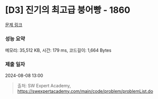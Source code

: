 # [D3] 진기의 최고급 붕어빵 - 1860 

[문제 링크](https://swexpertacademy.com/main/code/problem/problemDetail.do?contestProbId=AV5LsaaqDzYDFAXc) 

### 성능 요약

메모리: 35,512 KB, 시간: 179 ms, 코드길이: 1,664 Bytes

### 제출 일자

2024-08-08 13:00



> 출처: SW Expert Academy, https://swexpertacademy.com/main/code/problem/problemList.do